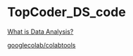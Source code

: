 # TopCoder_DS_code

[What is Data Analysis?](https://www.freecodecamp.org/news/what-is-data-analysis/)

[googlecolab/colabtools](https://github.com/googlecolab/colabtools/blob/master/notebooks/colab-github-demo.ipynb)
